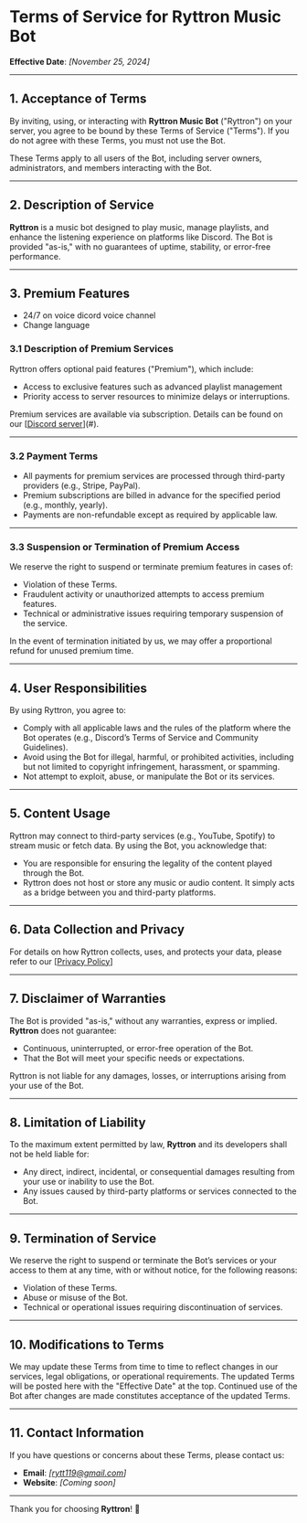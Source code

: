 # Terms of Service for Ryttron Music Bot

**Effective Date**: *[November 25, 2024]*  

---

## 1. Acceptance of Terms

By inviting, using, or interacting with **Ryttron Music Bot** ("Ryttron") on your server, you agree to be bound by these Terms of Service ("Terms"). If you do not agree with these Terms, you must not use the Bot.  

These Terms apply to all users of the Bot, including server owners, administrators, and members interacting with the Bot.

---

## 2. Description of Service

**Ryttron** is a music bot designed to play music, manage playlists, and enhance the listening experience on platforms like Discord. The Bot is provided "as-is," with no guarantees of uptime, stability, or error-free performance.

---

## 3. Premium Features
- 24/7 on voice dicord voice channel
- Change language

### 3.1 Description of Premium Services

Ryttron offers optional paid features ("Premium"), which include:  
- Access to exclusive features such as advanced playlist management
- Priority access to server resources to minimize delays or interruptions.  

Premium services are available via subscription. Details can be found on our [[Discord server](https://discord.gg/3nybtbPBJD)](#).

---

### 3.2 Payment Terms

- All payments for premium services are processed through third-party providers (e.g., Stripe, PayPal).  
- Premium subscriptions are billed in advance for the specified period (e.g., monthly, yearly).  
- Payments are non-refundable except as required by applicable law.  

---

### 3.3 Suspension or Termination of Premium Access

We reserve the right to suspend or terminate premium features in cases of:  
- Violation of these Terms.  
- Fraudulent activity or unauthorized attempts to access premium features.  
- Technical or administrative issues requiring temporary suspension of the service.  

In the event of termination initiated by us, we may offer a proportional refund for unused premium time.

---

## 4. User Responsibilities

By using Ryttron, you agree to:  
- Comply with all applicable laws and the rules of the platform where the Bot operates (e.g., Discord’s Terms of Service and Community Guidelines).  
- Avoid using the Bot for illegal, harmful, or prohibited activities, including but not limited to copyright infringement, harassment, or spamming.  
- Not attempt to exploit, abuse, or manipulate the Bot or its services.

---

## 5. Content Usage

Ryttron may connect to third-party services (e.g., YouTube, Spotify) to stream music or fetch data. By using the Bot, you acknowledge that:  
- You are responsible for ensuring the legality of the content played through the Bot.  
- Ryttron does not host or store any music or audio content. It simply acts as a bridge between you and third-party platforms.

---

## 6. Data Collection and Privacy

For details on how Ryttron collects, uses, and protects your data, please refer to our [[Privacy Policy](https://github.com/Limeamirs/Privacy-Policy/blob/main/README.md)]

---

## 7. Disclaimer of Warranties

The Bot is provided "as-is," without any warranties, express or implied. **Ryttron** does not guarantee:  
- Continuous, uninterrupted, or error-free operation of the Bot.  
- That the Bot will meet your specific needs or expectations.  

Ryttron is not liable for any damages, losses, or interruptions arising from your use of the Bot.

---

## 8. Limitation of Liability

To the maximum extent permitted by law, **Ryttron** and its developers shall not be held liable for:  
- Any direct, indirect, incidental, or consequential damages resulting from your use or inability to use the Bot.  
- Any issues caused by third-party platforms or services connected to the Bot.

---

## 9. Termination of Service

We reserve the right to suspend or terminate the Bot’s services or your access to them at any time, with or without notice, for the following reasons:  
- Violation of these Terms.  
- Abuse or misuse of the Bot.  
- Technical or operational issues requiring discontinuation of services.  

---

## 10. Modifications to Terms

We may update these Terms from time to time to reflect changes in our services, legal obligations, or operational requirements. The updated Terms will be posted here with the "Effective Date" at the top. Continued use of the Bot after changes are made constitutes acceptance of the updated Terms.

---

## 11. Contact Information

If you have questions or concerns about these Terms, please contact us:  
- **Email**: *[rytt119@gmail.com]*  
- **Website**: *[Coming soon]*  

---

Thank you for choosing **Ryttron**! 🎵
